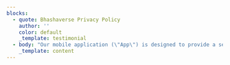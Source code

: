 ```yaml
---
blocks:
  - quote: Bhashaverse Privacy Policy
    author: ''
    color: default
    _template: testimonial
  - body: "Our mobile application (\"App\") is designed to provide a service to our users without collecting any personal data. This privacy policy (\"Policy\") explains our commitment to protecting the privacy of our users. By using our App, you confirm that you have read and understood this Policy.\n\n**Information we access but do not collect:**\n\n\\*\\*Device information: \\*\\*We access but do not store the device details such as operating system, screen size and similar technical details which are used to render the application properly and help the application get access to device hardware such as mic, speaker etc.\n\n\\*\\*Mic Data Information: \\*\\*We get access to a device mic to record speech for translating sentences.\n\n**Information we do not collect:**\n\nOur App does not collect any personal data from users, including but not limited to:\n\n\\*\\*Device Information: \\*\\*We do not collect any information which can uniquely identify your device, such as user details, unique device identifiers, IMEI etc.\n\n\\*\\*Location Information: \\*\\*We do not collect any information about your device's location, such as GPS data or Wi-Fi data.\n\n**Usage Information:** We do not collect any information about your use of our App, such as which features you use, how often you use them, or how you interact with them.\n\n**Log Data:** We do not collect any log data, such as information about how you use our App or the device you use to access it.\n\n**Cookies and Similar Technologies:** We do not use cookies or similar technologies to collect any information about your use of our App.\n\n**How We Use the Information**\n\nWe do not collect any personal data from our users and therefore, we do not use any personal data.\n\n**Sharing of Information**\n\nWe do not collect any personal data from our users and therefore, we do not share any personal data with any third party.\n\n**Changes to This Policy**\n\nWe may update this Policy from time to time. If we make any changes to this Policy, we will notify you by posting the updated Policy on our App.\n\n**Contact Us**\n\nIf you have any questions or concerns about this Policy, please contact us.\n\n\\*\\*Name: \\*\\*AI4Bharat\n\n\\*\\*Email: \\*\\*ai4bharat@cse.iitm.ac.in\n\n\\*\\*Address:\_\\*\\*\n\nNilekani Center at AI4Bharat,\n\n3rd Floor, Subramonian Shankar Block,\n\nNew Computer Science & Engineering Building,\n\nIndian Institute of Technology, Madras,\n\nTamil Nadu - 600 036\n\nThis policy is effective as of 23 January 2023.\n"
    _template: content
---
```


